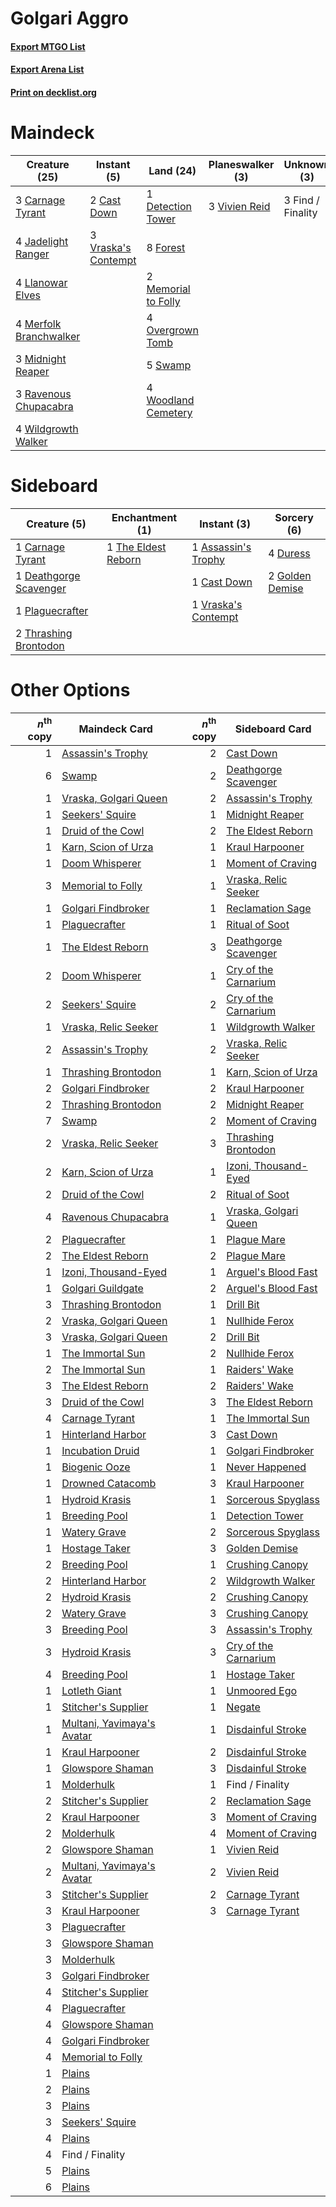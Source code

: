 # Golgari Aggro

#### [Export MTGO List](../collection/Golgari%20Aggro/Golgari%20Aggro.txt)
#### [Export Arena List](../collection/Golgari%20Aggro/Golgari%20Aggro_arena.txt)
#### [Print on decklist.org](http://decklist.org/?deckmain=3%09Carnage%20Tyrant%0A2%09Cast%20Down%0A1%09Detection%20Tower%0A3%09Find%20/%20Finality%0A8%09Forest%0A4%09Jadelight%20Ranger%0A4%09Llanowar%20Elves%0A2%09Memorial%20to%20Folly%0A4%09Merfolk%20Branchwalker%0A3%09Midnight%20Reaper%0A4%09Overgrown%20Tomb%0A3%09Ravenous%20Chupacabra%0A5%09Swamp%0A3%09Vivien%20Reid%0A3%09Vraska's%20Contempt%0A4%09Wildgrowth%20Walker%0A4%09Woodland%20Cemetery&deckside=1%09Assassin's%20Trophy%0A1%09Carnage%20Tyrant%0A1%09Cast%20Down%0A1%09Deathgorge%20Scavenger%0A4%09Duress%0A2%09Golden%20Demise%0A1%09Plaguecrafter%0A1%09The%20Eldest%20Reborn%0A2%09Thrashing%20Brontodon%0A1%09Vraska's%20Contempt)
# Maindeck

|                                          Creature (25)                                          |                                         Instant (5)                                          |                                          Land (24)                                           |                                    Planeswalker (3)                                    |   Unknown (3)   |
|-------------------------------------------------------------------------------------------------|----------------------------------------------------------------------------------------------|----------------------------------------------------------------------------------------------|----------------------------------------------------------------------------------------|-----------------|
|3 [Carnage Tyrant](http://gatherer.wizards.com/Pages/Card/Details.aspx?multiverseid=435334)      |2 [Cast Down](http://gatherer.wizards.com/Pages/Card/Details.aspx?multiverseid=442969)        |1 [Detection Tower](http://gatherer.wizards.com/Pages/Card/Details.aspx?multiverseid=447386)  |3 [Vivien Reid](http://gatherer.wizards.com/Pages/Card/Details.aspx?multiverseid=447344)|3 Find / Finality|
|4 [Jadelight Ranger](http://gatherer.wizards.com/Pages/Card/Details.aspx?multiverseid=439793)    |3 [Vraska's Contempt](http://gatherer.wizards.com/Pages/Card/Details.aspx?multiverseid=435283)|8 [Forest](http://gatherer.wizards.com/Pages/Card/Details.aspx?multiverseid=439860)           |                                                                                        |                 |
|4 [Llanowar Elves](http://gatherer.wizards.com/Pages/Card/Details.aspx?multiverseid=129626)      |                                                                                              |2 [Memorial to Folly](http://gatherer.wizards.com/Pages/Card/Details.aspx?multiverseid=443130)|                                                                                        |                 |
|4 [Merfolk Branchwalker](http://gatherer.wizards.com/Pages/Card/Details.aspx?multiverseid=435353)|                                                                                              |4 [Overgrown Tomb](http://gatherer.wizards.com/Pages/Card/Details.aspx?multiverseid=405103)   |                                                                                        |                 |
|3 [Midnight Reaper](http://gatherer.wizards.com/Pages/Card/Details.aspx?multiverseid=452827)     |                                                                                              |5 [Swamp](http://gatherer.wizards.com/Pages/Card/Details.aspx?multiverseid=439858)            |                                                                                        |                 |
|3 [Ravenous Chupacabra](http://gatherer.wizards.com/Pages/Card/Details.aspx?multiverseid=442093) |                                                                                              |4 [Woodland Cemetery](http://gatherer.wizards.com/Pages/Card/Details.aspx?multiverseid=443136)|                                                                                        |                 |
|4 [Wildgrowth Walker](http://gatherer.wizards.com/Pages/Card/Details.aspx?multiverseid=435372)   |                                                                                              |                                                                                              |                                                                                        |                 |


# Sideboard

|                                          Creature (5)                                           |                                       Enchantment (1)                                        |                                         Instant (3)                                          |                                       Sorcery (6)                                        |
|-------------------------------------------------------------------------------------------------|----------------------------------------------------------------------------------------------|----------------------------------------------------------------------------------------------|------------------------------------------------------------------------------------------|
|1 [Carnage Tyrant](http://gatherer.wizards.com/Pages/Card/Details.aspx?multiverseid=435334)      |1 [The Eldest Reborn](http://gatherer.wizards.com/Pages/Card/Details.aspx?multiverseid=442978)|1 [Assassin's Trophy](http://gatherer.wizards.com/Pages/Card/Details.aspx?multiverseid=452902)|4 [Duress](http://gatherer.wizards.com/Pages/Card/Details.aspx?multiverseid=14557)        |
|1 [Deathgorge Scavenger](http://gatherer.wizards.com/Pages/Card/Details.aspx?multiverseid=435339)|                                                                                              |1 [Cast Down](http://gatherer.wizards.com/Pages/Card/Details.aspx?multiverseid=442969)        |2 [Golden Demise](http://gatherer.wizards.com/Pages/Card/Details.aspx?multiverseid=439730)|
|1 [Plaguecrafter](http://gatherer.wizards.com/Pages/Card/Details.aspx?multiverseid=452832)       |                                                                                              |1 [Vraska's Contempt](http://gatherer.wizards.com/Pages/Card/Details.aspx?multiverseid=435283)|                                                                                          |
|2 [Thrashing Brontodon](http://gatherer.wizards.com/Pages/Card/Details.aspx?multiverseid=456570) |                                                                                              |                                                                                              |                                                                                          |


# Other Options

|*n*<sup>th</sup> copy|                                            Maindeck Card                                            |*n*<sup>th</sup> copy|                                         Sideboard Card                                         |
|--------------------:|-----------------------------------------------------------------------------------------------------|--------------------:|------------------------------------------------------------------------------------------------|
|                    1|[Assassin's Trophy](http://gatherer.wizards.com/Pages/Card/Details.aspx?multiverseid=452902)         |                    2|[Cast Down](http://gatherer.wizards.com/Pages/Card/Details.aspx?multiverseid=442969)            |
|                    6|[Swamp](http://gatherer.wizards.com/Pages/Card/Details.aspx?multiverseid=439858)                     |                    2|[Deathgorge Scavenger](http://gatherer.wizards.com/Pages/Card/Details.aspx?multiverseid=435339) |
|                    1|[Vraska, Golgari Queen](http://gatherer.wizards.com/Pages/Card/Details.aspx?multiverseid=452963)     |                    2|[Assassin's Trophy](http://gatherer.wizards.com/Pages/Card/Details.aspx?multiverseid=452902)    |
|                    1|[Seekers' Squire](http://gatherer.wizards.com/Pages/Card/Details.aspx?multiverseid=435275)           |                    1|[Midnight Reaper](http://gatherer.wizards.com/Pages/Card/Details.aspx?multiverseid=452827)      |
|                    1|[Druid of the Cowl](http://gatherer.wizards.com/Pages/Card/Details.aspx?multiverseid=423773)         |                    2|[The Eldest Reborn](http://gatherer.wizards.com/Pages/Card/Details.aspx?multiverseid=442978)    |
|                    1|[Karn, Scion of Urza](http://gatherer.wizards.com/Pages/Card/Details.aspx?multiverseid=442889)       |                    1|[Kraul Harpooner](http://gatherer.wizards.com/Pages/Card/Details.aspx?multiverseid=452886)      |
|                    1|[Doom Whisperer](http://gatherer.wizards.com/Pages/Card/Details.aspx?multiverseid=452819)            |                    1|[Moment of Craving](http://gatherer.wizards.com/Pages/Card/Details.aspx?multiverseid=439736)    |
|                    3|[Memorial to Folly](http://gatherer.wizards.com/Pages/Card/Details.aspx?multiverseid=443130)         |                    1|[Vraska, Relic Seeker](http://gatherer.wizards.com/Pages/Card/Details.aspx?multiverseid=435388) |
|                    1|[Golgari Findbroker](http://gatherer.wizards.com/Pages/Card/Details.aspx?multiverseid=452925)        |                    1|[Reclamation Sage](http://gatherer.wizards.com/Pages/Card/Details.aspx?multiverseid=389651)     |
|                    1|[Plaguecrafter](http://gatherer.wizards.com/Pages/Card/Details.aspx?multiverseid=452832)             |                    1|[Ritual of Soot](http://gatherer.wizards.com/Pages/Card/Details.aspx?multiverseid=452834)       |
|                    1|[The Eldest Reborn](http://gatherer.wizards.com/Pages/Card/Details.aspx?multiverseid=442978)         |                    3|[Deathgorge Scavenger](http://gatherer.wizards.com/Pages/Card/Details.aspx?multiverseid=435339) |
|                    2|[Doom Whisperer](http://gatherer.wizards.com/Pages/Card/Details.aspx?multiverseid=452819)            |                    1|[Cry of the Carnarium](http://gatherer.wizards.com/Pages/Card/Details.aspx?multiverseid=457214) |
|                    2|[Seekers' Squire](http://gatherer.wizards.com/Pages/Card/Details.aspx?multiverseid=435275)           |                    2|[Cry of the Carnarium](http://gatherer.wizards.com/Pages/Card/Details.aspx?multiverseid=457214) |
|                    1|[Vraska, Relic Seeker](http://gatherer.wizards.com/Pages/Card/Details.aspx?multiverseid=435388)      |                    1|[Wildgrowth Walker](http://gatherer.wizards.com/Pages/Card/Details.aspx?multiverseid=435372)    |
|                    2|[Assassin's Trophy](http://gatherer.wizards.com/Pages/Card/Details.aspx?multiverseid=452902)         |                    2|[Vraska, Relic Seeker](http://gatherer.wizards.com/Pages/Card/Details.aspx?multiverseid=435388) |
|                    1|[Thrashing Brontodon](http://gatherer.wizards.com/Pages/Card/Details.aspx?multiverseid=456570)       |                    1|[Karn, Scion of Urza](http://gatherer.wizards.com/Pages/Card/Details.aspx?multiverseid=442889)  |
|                    2|[Golgari Findbroker](http://gatherer.wizards.com/Pages/Card/Details.aspx?multiverseid=452925)        |                    2|[Kraul Harpooner](http://gatherer.wizards.com/Pages/Card/Details.aspx?multiverseid=452886)      |
|                    2|[Thrashing Brontodon](http://gatherer.wizards.com/Pages/Card/Details.aspx?multiverseid=456570)       |                    2|[Midnight Reaper](http://gatherer.wizards.com/Pages/Card/Details.aspx?multiverseid=452827)      |
|                    7|[Swamp](http://gatherer.wizards.com/Pages/Card/Details.aspx?multiverseid=439858)                     |                    2|[Moment of Craving](http://gatherer.wizards.com/Pages/Card/Details.aspx?multiverseid=439736)    |
|                    2|[Vraska, Relic Seeker](http://gatherer.wizards.com/Pages/Card/Details.aspx?multiverseid=435388)      |                    3|[Thrashing Brontodon](http://gatherer.wizards.com/Pages/Card/Details.aspx?multiverseid=456570)  |
|                    2|[Karn, Scion of Urza](http://gatherer.wizards.com/Pages/Card/Details.aspx?multiverseid=442889)       |                    1|[Izoni, Thousand-Eyed](http://gatherer.wizards.com/Pages/Card/Details.aspx?multiverseid=456054) |
|                    2|[Druid of the Cowl](http://gatherer.wizards.com/Pages/Card/Details.aspx?multiverseid=423773)         |                    2|[Ritual of Soot](http://gatherer.wizards.com/Pages/Card/Details.aspx?multiverseid=452834)       |
|                    4|[Ravenous Chupacabra](http://gatherer.wizards.com/Pages/Card/Details.aspx?multiverseid=442093)       |                    1|[Vraska, Golgari Queen](http://gatherer.wizards.com/Pages/Card/Details.aspx?multiverseid=452963)|
|                    2|[Plaguecrafter](http://gatherer.wizards.com/Pages/Card/Details.aspx?multiverseid=452832)             |                    1|[Plague Mare](http://gatherer.wizards.com/Pages/Card/Details.aspx?multiverseid=447250)          |
|                    2|[The Eldest Reborn](http://gatherer.wizards.com/Pages/Card/Details.aspx?multiverseid=442978)         |                    2|[Plague Mare](http://gatherer.wizards.com/Pages/Card/Details.aspx?multiverseid=447250)          |
|                    1|[Izoni, Thousand-Eyed](http://gatherer.wizards.com/Pages/Card/Details.aspx?multiverseid=456054)      |                    1|[Arguel's Blood Fast](http://gatherer.wizards.com/Pages/Card/Details.aspx?multiverseid=439316)  |
|                    1|[Golgari Guildgate](http://gatherer.wizards.com/Pages/Card/Details.aspx?multiverseid=376351)         |                    2|[Arguel's Blood Fast](http://gatherer.wizards.com/Pages/Card/Details.aspx?multiverseid=439316)  |
|                    3|[Thrashing Brontodon](http://gatherer.wizards.com/Pages/Card/Details.aspx?multiverseid=456570)       |                    1|[Drill Bit](http://gatherer.wizards.com/Pages/Card/Details.aspx?multiverseid=457217)            |
|                    2|[Vraska, Golgari Queen](http://gatherer.wizards.com/Pages/Card/Details.aspx?multiverseid=452963)     |                    1|[Nullhide Ferox](http://gatherer.wizards.com/Pages/Card/Details.aspx?multiverseid=452888)       |
|                    3|[Vraska, Golgari Queen](http://gatherer.wizards.com/Pages/Card/Details.aspx?multiverseid=452963)     |                    2|[Drill Bit](http://gatherer.wizards.com/Pages/Card/Details.aspx?multiverseid=457217)            |
|                    1|[The Immortal Sun](http://gatherer.wizards.com/Pages/Card/Details.aspx?multiverseid=439844)          |                    2|[Nullhide Ferox](http://gatherer.wizards.com/Pages/Card/Details.aspx?multiverseid=452888)       |
|                    2|[The Immortal Sun](http://gatherer.wizards.com/Pages/Card/Details.aspx?multiverseid=439844)          |                    1|[Raiders' Wake](http://gatherer.wizards.com/Pages/Card/Details.aspx?multiverseid=435270)        |
|                    3|[The Eldest Reborn](http://gatherer.wizards.com/Pages/Card/Details.aspx?multiverseid=442978)         |                    2|[Raiders' Wake](http://gatherer.wizards.com/Pages/Card/Details.aspx?multiverseid=435270)        |
|                    3|[Druid of the Cowl](http://gatherer.wizards.com/Pages/Card/Details.aspx?multiverseid=423773)         |                    3|[The Eldest Reborn](http://gatherer.wizards.com/Pages/Card/Details.aspx?multiverseid=442978)    |
|                    4|[Carnage Tyrant](http://gatherer.wizards.com/Pages/Card/Details.aspx?multiverseid=435334)            |                    1|[The Immortal Sun](http://gatherer.wizards.com/Pages/Card/Details.aspx?multiverseid=439844)     |
|                    1|[Hinterland Harbor](http://gatherer.wizards.com/Pages/Card/Details.aspx?multiverseid=443128)         |                    3|[Cast Down](http://gatherer.wizards.com/Pages/Card/Details.aspx?multiverseid=442969)            |
|                    1|[Incubation Druid](http://gatherer.wizards.com/Pages/Card/Details.aspx?multiverseid=457275)          |                    1|[Golgari Findbroker](http://gatherer.wizards.com/Pages/Card/Details.aspx?multiverseid=452925)   |
|                    1|[Biogenic Ooze](http://gatherer.wizards.com/Pages/Card/Details.aspx?multiverseid=457266)             |                    1|[Never Happened](http://gatherer.wizards.com/Pages/Card/Details.aspx?multiverseid=452830)       |
|                    1|[Drowned Catacomb](http://gatherer.wizards.com/Pages/Card/Details.aspx?multiverseid=430633)          |                    3|[Kraul Harpooner](http://gatherer.wizards.com/Pages/Card/Details.aspx?multiverseid=452886)      |
|                    1|[Hydroid Krasis](http://gatherer.wizards.com/Pages/Card/Details.aspx?multiverseid=457327)            |                    1|[Sorcerous Spyglass](http://gatherer.wizards.com/Pages/Card/Details.aspx?multiverseid=435407)   |
|                    1|[Breeding Pool](http://gatherer.wizards.com/Pages/Card/Details.aspx?multiverseid=97088)              |                    1|[Detection Tower](http://gatherer.wizards.com/Pages/Card/Details.aspx?multiverseid=447386)      |
|                    1|[Watery Grave](http://gatherer.wizards.com/Pages/Card/Details.aspx?multiverseid=405114)              |                    2|[Sorcerous Spyglass](http://gatherer.wizards.com/Pages/Card/Details.aspx?multiverseid=435407)   |
|                    1|[Hostage Taker](http://gatherer.wizards.com/Pages/Card/Details.aspx?multiverseid=435379)             |                    3|[Golden Demise](http://gatherer.wizards.com/Pages/Card/Details.aspx?multiverseid=439730)        |
|                    2|[Breeding Pool](http://gatherer.wizards.com/Pages/Card/Details.aspx?multiverseid=97088)              |                    1|[Crushing Canopy](http://gatherer.wizards.com/Pages/Card/Details.aspx?multiverseid=452876)      |
|                    2|[Hinterland Harbor](http://gatherer.wizards.com/Pages/Card/Details.aspx?multiverseid=443128)         |                    2|[Wildgrowth Walker](http://gatherer.wizards.com/Pages/Card/Details.aspx?multiverseid=435372)    |
|                    2|[Hydroid Krasis](http://gatherer.wizards.com/Pages/Card/Details.aspx?multiverseid=457327)            |                    2|[Crushing Canopy](http://gatherer.wizards.com/Pages/Card/Details.aspx?multiverseid=452876)      |
|                    2|[Watery Grave](http://gatherer.wizards.com/Pages/Card/Details.aspx?multiverseid=405114)              |                    3|[Crushing Canopy](http://gatherer.wizards.com/Pages/Card/Details.aspx?multiverseid=452876)      |
|                    3|[Breeding Pool](http://gatherer.wizards.com/Pages/Card/Details.aspx?multiverseid=97088)              |                    3|[Assassin's Trophy](http://gatherer.wizards.com/Pages/Card/Details.aspx?multiverseid=452902)    |
|                    3|[Hydroid Krasis](http://gatherer.wizards.com/Pages/Card/Details.aspx?multiverseid=457327)            |                    3|[Cry of the Carnarium](http://gatherer.wizards.com/Pages/Card/Details.aspx?multiverseid=457214) |
|                    4|[Breeding Pool](http://gatherer.wizards.com/Pages/Card/Details.aspx?multiverseid=97088)              |                    1|[Hostage Taker](http://gatherer.wizards.com/Pages/Card/Details.aspx?multiverseid=435379)        |
|                    1|[Lotleth Giant](http://gatherer.wizards.com/Pages/Card/Details.aspx?multiverseid=452824)             |                    1|[Unmoored Ego](http://gatherer.wizards.com/Pages/Card/Details.aspx?multiverseid=452962)         |
|                    1|[Stitcher's Supplier](http://gatherer.wizards.com/Pages/Card/Details.aspx?multiverseid=447257)       |                    1|[Negate](http://gatherer.wizards.com/Pages/Card/Details.aspx?multiverseid=423707)               |
|                    1|[Multani, Yavimaya's Avatar](http://gatherer.wizards.com/Pages/Card/Details.aspx?multiverseid=443062)|                    1|[Disdainful Stroke](http://gatherer.wizards.com/Pages/Card/Details.aspx?multiverseid=420705)    |
|                    1|[Kraul Harpooner](http://gatherer.wizards.com/Pages/Card/Details.aspx?multiverseid=452886)           |                    2|[Disdainful Stroke](http://gatherer.wizards.com/Pages/Card/Details.aspx?multiverseid=420705)    |
|                    1|[Glowspore Shaman](http://gatherer.wizards.com/Pages/Card/Details.aspx?multiverseid=452923)          |                    3|[Disdainful Stroke](http://gatherer.wizards.com/Pages/Card/Details.aspx?multiverseid=420705)    |
|                    1|[Molderhulk](http://gatherer.wizards.com/Pages/Card/Details.aspx?multiverseid=452940)                |                    1|Find / Finality                                                                                 |
|                    2|[Stitcher's Supplier](http://gatherer.wizards.com/Pages/Card/Details.aspx?multiverseid=447257)       |                    2|[Reclamation Sage](http://gatherer.wizards.com/Pages/Card/Details.aspx?multiverseid=389651)     |
|                    2|[Kraul Harpooner](http://gatherer.wizards.com/Pages/Card/Details.aspx?multiverseid=452886)           |                    3|[Moment of Craving](http://gatherer.wizards.com/Pages/Card/Details.aspx?multiverseid=439736)    |
|                    2|[Molderhulk](http://gatherer.wizards.com/Pages/Card/Details.aspx?multiverseid=452940)                |                    4|[Moment of Craving](http://gatherer.wizards.com/Pages/Card/Details.aspx?multiverseid=439736)    |
|                    2|[Glowspore Shaman](http://gatherer.wizards.com/Pages/Card/Details.aspx?multiverseid=452923)          |                    1|[Vivien Reid](http://gatherer.wizards.com/Pages/Card/Details.aspx?multiverseid=447344)          |
|                    2|[Multani, Yavimaya's Avatar](http://gatherer.wizards.com/Pages/Card/Details.aspx?multiverseid=443062)|                    2|[Vivien Reid](http://gatherer.wizards.com/Pages/Card/Details.aspx?multiverseid=447344)          |
|                    3|[Stitcher's Supplier](http://gatherer.wizards.com/Pages/Card/Details.aspx?multiverseid=447257)       |                    2|[Carnage Tyrant](http://gatherer.wizards.com/Pages/Card/Details.aspx?multiverseid=435334)       |
|                    3|[Kraul Harpooner](http://gatherer.wizards.com/Pages/Card/Details.aspx?multiverseid=452886)           |                    3|[Carnage Tyrant](http://gatherer.wizards.com/Pages/Card/Details.aspx?multiverseid=435334)       |
|                    3|[Plaguecrafter](http://gatherer.wizards.com/Pages/Card/Details.aspx?multiverseid=452832)             |                     |                                                                                                |
|                    3|[Glowspore Shaman](http://gatherer.wizards.com/Pages/Card/Details.aspx?multiverseid=452923)          |                     |                                                                                                |
|                    3|[Molderhulk](http://gatherer.wizards.com/Pages/Card/Details.aspx?multiverseid=452940)                |                     |                                                                                                |
|                    3|[Golgari Findbroker](http://gatherer.wizards.com/Pages/Card/Details.aspx?multiverseid=452925)        |                     |                                                                                                |
|                    4|[Stitcher's Supplier](http://gatherer.wizards.com/Pages/Card/Details.aspx?multiverseid=447257)       |                     |                                                                                                |
|                    4|[Plaguecrafter](http://gatherer.wizards.com/Pages/Card/Details.aspx?multiverseid=452832)             |                     |                                                                                                |
|                    4|[Glowspore Shaman](http://gatherer.wizards.com/Pages/Card/Details.aspx?multiverseid=452923)          |                     |                                                                                                |
|                    4|[Golgari Findbroker](http://gatherer.wizards.com/Pages/Card/Details.aspx?multiverseid=452925)        |                     |                                                                                                |
|                    4|[Memorial to Folly](http://gatherer.wizards.com/Pages/Card/Details.aspx?multiverseid=443130)         |                     |                                                                                                |
|                    1|[Plains](http://gatherer.wizards.com/Pages/Card/Details.aspx?multiverseid=439856)                    |                     |                                                                                                |
|                    2|[Plains](http://gatherer.wizards.com/Pages/Card/Details.aspx?multiverseid=439856)                    |                     |                                                                                                |
|                    3|[Plains](http://gatherer.wizards.com/Pages/Card/Details.aspx?multiverseid=439856)                    |                     |                                                                                                |
|                    3|[Seekers' Squire](http://gatherer.wizards.com/Pages/Card/Details.aspx?multiverseid=435275)           |                     |                                                                                                |
|                    4|[Plains](http://gatherer.wizards.com/Pages/Card/Details.aspx?multiverseid=439856)                    |                     |                                                                                                |
|                    4|Find / Finality                                                                                      |                     |                                                                                                |
|                    5|[Plains](http://gatherer.wizards.com/Pages/Card/Details.aspx?multiverseid=439856)                    |                     |                                                                                                |
|                    6|[Plains](http://gatherer.wizards.com/Pages/Card/Details.aspx?multiverseid=439856)                    |                     |                                                                                                |

